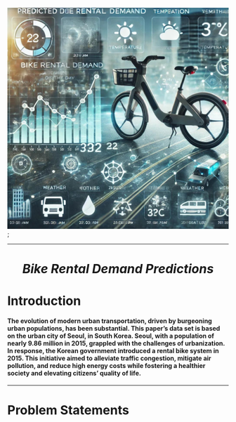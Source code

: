 ![BRDP](Bike_rental_demand_prediction.jpg);

-----
<center>

# ***Bike Rental Demand Predictions***

</center>

# **Introduction**

<h4>

The evolution of modern urban transportation, driven by burgeoning urban populations, has been substantial. This paper’s data set is based on the urban city of Seoul, in South Korea. Seoul, with a population of nearly 9.86 million in 2015, grappled with the challenges of urbanization. In response, the Korean government introduced a rental bike system in 2015. This initiative aimed to alleviate traffic congestion, mitigate air pollution, and reduce high energy costs while fostering a healthier society and elevating citizens’ quality of life.

</h4>

----

# **Problem Statements**


